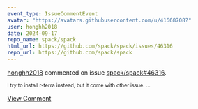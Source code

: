 ```yaml
---
event_type: IssueCommentEvent
avatar: "https://avatars.githubusercontent.com/u/41668708?"
user: honghh2018
date: 2024-09-17
repo_name: spack/spack
html_url: https://github.com/spack/spack/issues/46316
repo_url: https://github.com/spack/spack
---
```


<a href='https://github.com/honghh2018' target='_blank'>honghh2018</a> commented on issue <a href='https://github.com/spack/spack/issues/46316' target='_blank'>spack/spack#46316</a>.

<small>I try to install r-terra instead, but it come with other issue....</small>

<a href='https://github.com/spack/spack/issues/46316' target='_blank'>View Comment</a>